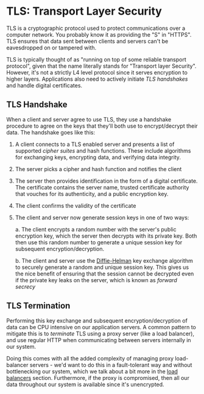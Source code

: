 # TLS: Transport Layer Security

TLS is a cryptographic protocol used to protect communications over a computer network. You probably know it as providing the "S" in "HTTPS". TLS ensures that data sent between clients and servers can't be eavesdropped on or tampered with.

TLS is typically thought of as "running on top of some reliable transport protocol", given that the name literally stands for "Transport layer Security". However, it's not a strictly L4 level protocol since it serves encryption to higher layers. Applications also need to actively initiate _TLS handshakes_ and handle digital certificates.

## TLS Handshake

When a client and server agree to use TLS, they use a handshake procedure to agree on the keys that they'll both use to encrypt/decrypt their data. The handshake goes like this:

1. A client connects to a TLS enabled server and presents a list of supported _cipher suites_ and hash functions. These include algorithms for exchanging keys, encrypting data, and verifying data integrity.

2. The server picks a cipher and hash function and notifies the client

3. The server then provides identification in the form of a digital certificate. The certificate contains the server name, trusted certificate authority that vouches for its authenticity, and a public encryption key.

4. The client confirms the validity of the certificate

5. The client and server now generate session keys in one of two ways:

   a. The client encrypts a random number with the server's public encryption key, which the server then decrypts with its private key. Both then use this random number to generate a unique session key for subsequent encryption/decryption.

   b. The client and server use the [Diffie-Helman]() key exchange algorithm to securely generate a random and unique session key. This gives us the nice benefit of ensuring that the session cannot be decrypted even if the private key leaks on the server, which is known as _forward secrecy_

## TLS Termination

Performing this key exchange and subsequent encryption/decryption of data can be CPU intensive on our application servers. A common pattern to mitigate this is to _terminate_ TLS using a proxy server (like a load balancer), and use regular HTTP when communicating between servers internally in our system.

Doing this comes with all the added complexity of managing proxy load-balancer servers - we'd want to do this in a fault-tolerant way and without bottlenecking our system, which we talk about a bit more in the [load balancers](/topic/12_load_balancing) section. Furthermore, if the proxy is compromised, then all our data throughout our system is available since it's unencrypted.
